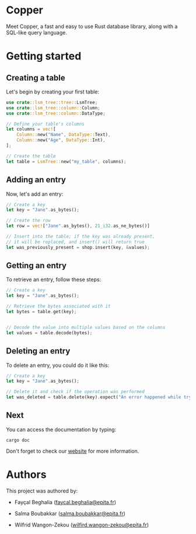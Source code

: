 # Copper

Meet Copper, a fast and easy to use Rust database library,
along with a SQL-like query language.

# Getting started

## Creating a table

Let's begin by creating your first table:

```rust
use crate::lsm_tree::tree::LsmTree;
use crate::lsm_tree::column::Column;
use crate::lsm_tree::column::DataType;

// Define your table's columns
let columns = vec![
    Column::new("Name", DataType::Text),
    Column::new("Age", DataType::Int),
];

// Create the table
let table = LsmTree::new("my_table", columns);
```

## Adding an entry

Now, let's add an entry:

```rust
// Create a key
let key = "Jane".as_bytes();

// Create the row
let row = vec!["Jane".as_bytes(), 21_i32.as_ne_bytes()]

// Insert into the table; if the key was already present,
// it will be replaced, and insert() will return true
let was_previously_present = shop.insert(key, &values);
```

## Getting an entry

To retrieve an entry, follow these steps:

```rust
// Create a key
let key = "Jane".as_bytes();

// Retrieve the bytes associated with it
let bytes = table.get(key);


// Decode the value into multiple values based on the columns
let values = table.decode(bytes);
```

## Deleting an entry

To delete an entry, you could do it like this:

```rust
// Create a key
let key = "Jane".as_bytes();

// Delete it and check if the operation was performed
let was_deleted = table.delete(key).expect("An error happened while trying to delete");
```

## Next

You can access the documentation by typing:

```shell
cargo doc
```

Don't forget to check our [website](https://faysourgb.github.io/Copper/website/index.html) for more information.

# Authors

This project was authored by:

- Fayçal Beghalia (faycal.beghalia@epita.fr)

- Salma Boubakkar (salma.boubakkar@epita.fr)

- Wilfrid Wangon-Zekou (wilfird.wangon-zekou@epita.fr)
